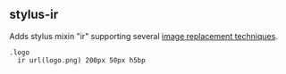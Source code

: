stylus-ir
---------

Adds stylus mixin "ir" supporting several [image replacement techniques](http://css-tricks.com/examples/ImageReplacement/).

    .logo
      ir url(logo.png) 200px 50px h5bp
